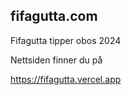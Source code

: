 ## fifagutta.com

Fifagutta tipper obos 2024


Nettsiden finner du på

https://fifagutta.vercel.app

